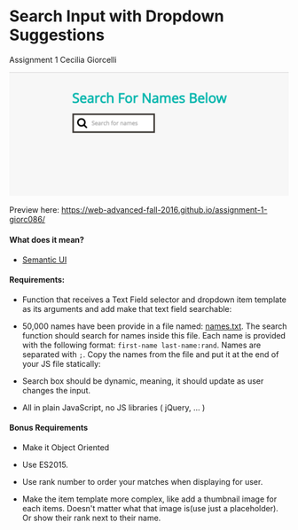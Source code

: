 # Search Input with Dropdown Suggestions
Assignment 1 
Cecilia Giorcelli

![alt text](/screenshots/searchBox1.png?raw=true)

Preview here:
https://web-advanced-fall-2016.github.io/assignment-1-giorc086/

#### What does it mean?

- [Semantic UI](http://semantic-ui.com/modules/search.html)

#### Requirements:

- Function that receives a Text Field selector and dropdown item template as its arguments and add make that text field searchable:

- 50,000 names have been provide in a file named: [names.txt](https://github.com/web-advanced-fall-2016/assignment-1-spec/raw/master/names.txt). The search function should search for names inside this file. Each name is provided with the following format: `first-name last-name:rand`. Names are separated with `;`. Copy the names from the file and put it at the end of your JS file statically:

- Search box should be dynamic, meaning, it should update as user changes the input.

- All in plain JavaScript, no JS libraries ( jQuery, ... )


#### Bonus Requirements

* Make it Object Oriented

* Use ES2015.

* Use rank number to order your matches when displaying for user.

* Make the item template more complex, like add a thumbnail image for each items. Doesn't matter what that image is(use just a placeholder). Or show their rank next to their name.
